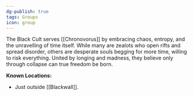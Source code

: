```yaml
---
dg-publish: true
tags: Groups
icon: group
---
```

The Black Cult serves [[Chronovorus]] by embracing chaos, entropy, and the unravelling of time itself. While many are zealots who open rifts and spread disorder, others are desperate souls begging for more time, willing to risk everything. United by longing and madness, they believe only through collapse can true freedom be born.

**Known Locations:**
- Just outside [[Blackwall]].